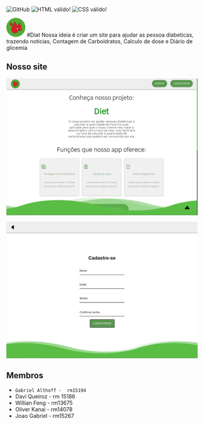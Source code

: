 ![GitHub](https://img.shields.io/github/license/dav1s0707/2emia-projeto) <img src="https://img.shields.io/w3c-validation/html?targetUrl=https%3A%2F%2Fdav1s0707.github.io%2F2emia-projeto%2Findex.html" alt="HTML válido!" /> <img style="border:0;width:88px;height:31px" src="https://jigsaw.w3.org/css-validator/images/vcss-blue" alt="CSS válido!" />

![plot](images/logo.png)
#Diat
Nossa ideia é criar um site para ajudar as pessoa diabeticas, trazendo noticias, Contagem de Carboidratos, Calculo de dose e Diário de glicemia 


## Nosso site

![plot](images/tela-print.png)

![plot](images/tela-print-login.png)

## Membros
- `Gabriel Althoff -  rm15194`
- Davi Queiroz - rm 15186
- Willian Feng - rm13675
- Oliver Kanai - rm14078
- Joao Gabriel - rm15267
